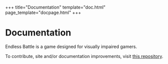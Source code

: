 +++
title="Documentation"
template="doc.html"
page_template="docpage.html"
+++

# Documentation
Endless Battle is a game designed for visually impaired gamers.

To contribute, site and/or documentation improvements, visit [this repository](https://github.com/harrymkt/endless-battle).